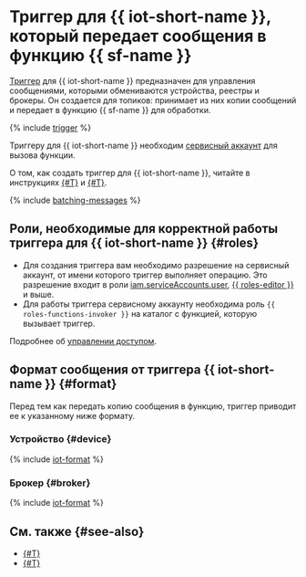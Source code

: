 # Триггер для {{ iot-short-name }}, который передает сообщения в функцию {{ sf-name }}

[Триггер](../trigger/) для {{ iot-short-name }} предназначен для управления сообщениями, которыми обмениваются устройства, реестры и брокеры. Он создается для топиков: принимает из них копии сообщений и передает в функцию {{ sf-name }} для обработки.

{% include [trigger](../../../_includes/iot-core/trigger.md) %}
 
Триггеру для {{ iot-short-name }} необходим [сервисный аккаунт](../../../iam/concepts/users/service-accounts.md) для вызова функции. 

О том, как создать триггер для {{ iot-short-name }}, читайте в инструкциях [{#T}](../../operations/trigger/iot-core-trigger-create.md) и [{#T}](../../operations/trigger/iot-core-trigger-broker-create.md).

{% include [batching-messages](../../../_includes/functions/batching-messages.md) %}

## Роли, необходимые для корректной работы триггера для {{ iot-short-name }} {#roles}

* Для создания триггера вам необходимо разрешение на сервисный аккаунт, от имени которого триггер выполняет операцию. Это разрешение входит в роли [iam.serviceAccounts.user](../../../iam/security/index.md#iam-serviceAccounts-user), [{{ roles-editor }}](../../../iam/roles-reference.md#editor) и выше.
* Для работы триггера сервисному аккаунту необходима роль `{{ roles-functions-invoker }}` на каталог с функцией, которую вызывает триггер.

Подробнее об [управлении доступом](../../security/index.md).

## Формат сообщения от триггера {{ iot-short-name }} {#format}

Перед тем как передать копию сообщения в функцию, триггер приводит ее к указанному ниже формату.

### Устройство {#device}

{% include [iot-format](../../../_includes/functions/iot-format.md) %}

### Брокер {#broker}

{% include [iot-format](../../../_includes/functions/iot-format-broker.md) %}

## См. также {#see-also}

* [{#T}](../../../serverless-containers/concepts/trigger/iot-core-trigger.md)
* [{#T}](../../../api-gateway/concepts/trigger/iot-core-trigger.md)
